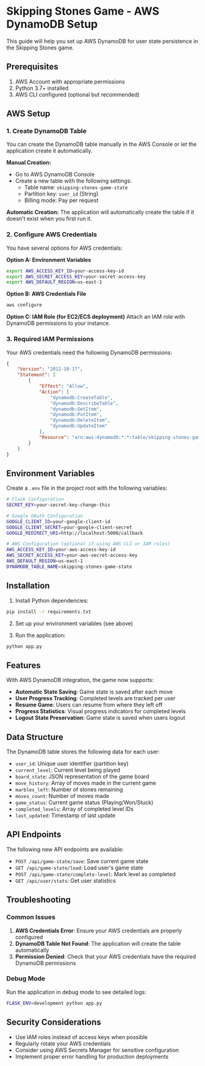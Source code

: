 # Skipping Stones Game - AWS DynamoDB Setup

This guide will help you set up AWS DynamoDB for user state persistence in the Skipping Stones game.

## Prerequisites

1. AWS Account with appropriate permissions
2. Python 3.7+ installed
3. AWS CLI configured (optional but recommended)

## AWS Setup

### 1. Create DynamoDB Table

You can create the DynamoDB table manually in the AWS Console or let the application create it automatically.

**Manual Creation:**
- Go to AWS DynamoDB Console
- Create a new table with the following settings:
  - Table name: `skipping-stones-game-state`
  - Partition key: `user_id` (String)
  - Billing mode: Pay per request

**Automatic Creation:**
The application will automatically create the table if it doesn't exist when you first run it.

### 2. Configure AWS Credentials

You have several options for AWS credentials:

**Option A: Environment Variables**
```bash
export AWS_ACCESS_KEY_ID=your-access-key-id
export AWS_SECRET_ACCESS_KEY=your-secret-access-key
export AWS_DEFAULT_REGION=us-east-1
```

**Option B: AWS Credentials File**
```bash
aws configure
```

**Option C: IAM Role (for EC2/ECS deployment)**
Attach an IAM role with DynamoDB permissions to your instance.

### 3. Required IAM Permissions

Your AWS credentials need the following DynamoDB permissions:
```json
{
    "Version": "2012-10-17",
    "Statement": [
        {
            "Effect": "Allow",
            "Action": [
                "dynamodb:CreateTable",
                "dynamodb:DescribeTable",
                "dynamodb:GetItem",
                "dynamodb:PutItem",
                "dynamodb:DeleteItem",
                "dynamodb:UpdateItem"
            ],
            "Resource": "arn:aws:dynamodb:*:*:table/skipping-stones-game-state"
        }
    ]
}
```

## Environment Variables

Create a `.env` file in the project root with the following variables:

```bash
# Flask Configuration
SECRET_KEY=your-secret-key-change-this

# Google OAuth Configuration
GOOGLE_CLIENT_ID=your-google-client-id
GOOGLE_CLIENT_SECRET=your-google-client-secret
GOOGLE_REDIRECT_URI=http://localhost:5000/callback

# AWS Configuration (optional if using AWS CLI or IAM roles)
AWS_ACCESS_KEY_ID=your-aws-access-key-id
AWS_SECRET_ACCESS_KEY=your-aws-secret-access-key
AWS_DEFAULT_REGION=us-east-1
DYNAMODB_TABLE_NAME=skipping-stones-game-state
```

## Installation

1. Install Python dependencies:
```bash
pip install -r requirements.txt
```

2. Set up your environment variables (see above)

3. Run the application:
```bash
python app.py
```

## Features

With AWS DynamoDB integration, the game now supports:

- **Automatic State Saving**: Game state is saved after each move
- **User Progress Tracking**: Completed levels are tracked per user
- **Resume Game**: Users can resume from where they left off
- **Progress Statistics**: Visual progress indicators for completed levels
- **Logout State Preservation**: Game state is saved when users logout

## Data Structure

The DynamoDB table stores the following data for each user:

- `user_id`: Unique user identifier (partition key)
- `current_level`: Current level being played
- `board_state`: JSON representation of the game board
- `move_history`: Array of moves made in the current game
- `marbles_left`: Number of stones remaining
- `moves_count`: Number of moves made
- `game_status`: Current game status (Playing/Won/Stuck)
- `completed_levels`: Array of completed level IDs
- `last_updated`: Timestamp of last update

## API Endpoints

The following new API endpoints are available:

- `POST /api/game-state/save`: Save current game state
- `GET /api/game-state/load`: Load user's game state
- `POST /api/game-state/complete-level`: Mark level as completed
- `GET /api/user/stats`: Get user statistics

## Troubleshooting

### Common Issues

1. **AWS Credentials Error**: Ensure your AWS credentials are properly configured
2. **DynamoDB Table Not Found**: The application will create the table automatically
3. **Permission Denied**: Check that your AWS credentials have the required DynamoDB permissions

### Debug Mode

Run the application in debug mode to see detailed logs:
```bash
FLASK_ENV=development python app.py
```

## Security Considerations

- Use IAM roles instead of access keys when possible
- Regularly rotate your AWS credentials
- Consider using AWS Secrets Manager for sensitive configuration
- Implement proper error handling for production deployments 
